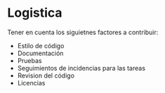 # Logistica
Tener en cuenta los siguietnes factores a contribuir:
- Estilo de código
- Documentación
- Pruebas
- Seguimientos de incidencias para las tareas
- Revision del código
- Licencias
